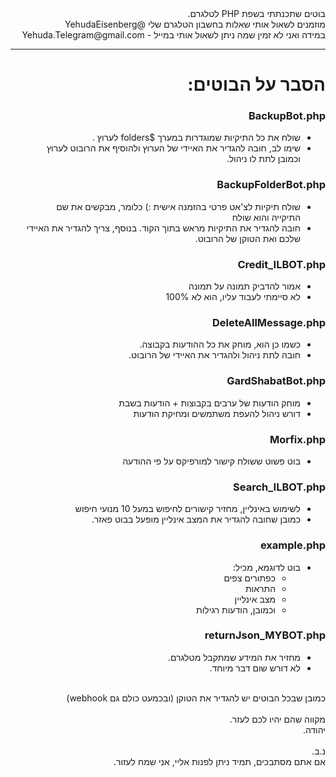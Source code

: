 <div dir="rtl" align="right">
    בוטים שתכנתתי בשפת PHP לטלגרם.<br> 
מוזמנים לשאול אותי שאלות בחשבון הטלגרם שלי @YehudaEisenberg<br>
במידה ואני לא זמין שמה ניתן לשאול אותי במייל - Yehuda.Telegram@gmail.com<br>

<hr>

# הסבר על הבוטים:
### BackupBot.php 
- שולח את כל התיקיות שמוגדרות במערך $folders לערוץ .<br>
- שימו לב, חובה להגדיר את האיידי של הערוץ ולהוסיף את הרובוט לערוץ וכמובן לתת לו ניהול.<br>

### BackupFolderBot.php
- שולח תיקיות לצ'אט פרטי בהזמנה אישית :) כלומר, מבקשים את שם התיקייה והוא שולח
- חובה להגדיר את התיקיות מראש בתוך הקוד. בנוסף, צריך להגדיר את האיידי שלכם ואת הטוקן של הרובוט.
    
### Credit_ILBOT.php
- אמור להדביק תמונה על תמונה
- לא סיימתי לעבוד עליו, הוא לא 100%

### DeleteAllMessage.php
- כשמו כן הוא, מוחק את כל ההודעות בקבוצה.
- חובה לתת ניהול ולהגדיר את האיידי של הרובוט.

### GardShabatBot.php
- מוחק הודעות של ערבים בקבוצות + הודעות בשבת
- דורש ניהול להעפת משתמשים ומחיקת הודעות

### Morfix.php
- בוט פשוט ששולח קישור למורפיקס על פי ההודעה

### Search_ILBOT.php
- לשימוש באינליין, מחזיר קישורים לחיפוש במעל 10 מנועי חיפוש
- כמובן שחובה להגדיר את המצב אינליין מופעל בבוט פאזר.

### example.php
- בוט לדוגמא, מכיל:
    - כפתורים צפים
    - התראות
    - מצב אינליין
    - וכמובן, הודעות רגילות

### returnJson_MYBOT.php
- מחזיר את המידע שמתקבל מטלגרם.
- לא דורש שום דבר מיוחד.
    

<br>
כמובן שבכל הבוטים יש להגדיר את הטוקן (ובכמעט כולם גם webhook)<br>
<br>
מקווה שהם יהיו לכם לעזר.<br>
יהודה.<br>
<br>
נ.ב.<br>
אם אתם מסתבכים, תמיד ניתן לפנות אליי, אני שמח לעזור.

</div>
